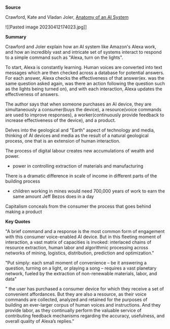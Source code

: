 **Source**


Crawford, Kate and Vladan Joler, [Anatomy of an AI System](https://anatomyof.ai/)


![[Pasted image 20230412174023.jpg]]


**Summary**

Crawford and Joler explain how an AI system like Amazon's Alexa work, and how an incredibly vast and intricate set of systems interact to respond to a simple command such as "Alexa, turn on the lights".

To start, Alexa is constantly learning. Human voices are converted into text messages which are then checked across a database for potential answers. For each answer, Alexa checks the effectiveness of that answer(ex. was the same question asked again, was there an action following the question such as the lights being turned on), and with each interaction, Alexa updates the effectiveness of answers. 

The author says that when someone purchases an AI device, they are simultaneously a consumer(buys the device), a resource(voice commands are used to improve responses), a worker(continuously provide feedback to increase effectiveness of the device), and a product.

Delves into the geological and "Earth" aspect of technology and media, thinking of AI  devices and media as the result of a natural geological process, one that is an extension of human interaction.

The process of digital labour creates new accumulations of wealth and power.
- power in controlling extraction of materials and manufacturing

There is a dramatic difference in scale of income in different parts of the building process
- children working in mines would need 700,000 years of work to earn the same amount Jeff Bezos does in a day

Capitalism conceals from the consumer the process that goes behind making a product









**Key Quotes**

"A brief command and a response is the most common form of engagement with this consumer voice-enabled AI device. But in this fleeting moment of interaction, a vast matrix of capacities is invoked: interlaced chains of resource extraction, human labor and algorithmic processing across networks of mining, logistics, distribution, prediction and optimization."


"Put simply: each small moment of convenience – be it answering a question, turning on a light, or playing a song – requires a vast planetary network, fueled by the extraction of non-renewable materials, labor, and data"


" the user has purchased a consumer device for which they receive a set of convenient affordances. But they are also a resource, as their voice commands are collected, analyzed and retained for the purposes of building an ever-larger corpus of human voices and instructions. And they provide labor, as they continually perform the valuable service of contributing feedback mechanisms regarding the accuracy, usefulness, and overall quality of Alexa’s replies."


